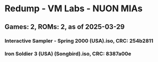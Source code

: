 # Redump - VM Labs - NUON MIAs
## Games: 2, ROMs: 2, as of 2025-03-29

### Interactive Sampler - Spring 2000 (USA).iso, CRC: 254b2811
### Iron Soldier 3 (USA) (Songbird).iso, CRC: 8387a00e
